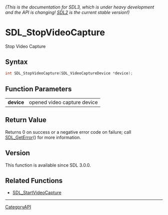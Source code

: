 ###### (This is the documentation for SDL3, which is under heavy development and the API is changing! [SDL2](https://wiki.libsdl.org/SDL2/) is the current stable version!)
# SDL_StopVideoCapture

Stop Video Capture

## Syntax

```c
int SDL_StopVideoCapture(SDL_VideoCaptureDevice *device);

```

## Function Parameters

|                |                             |
| -------------- | --------------------------- |
| **device**     | opened video capture device |

## Return Value

Returns 0 on success or a negative error code on failure; call
[SDL_GetError](SDL_GetError.md)() for more information.

## Version

This function is available since SDL 3.0.0.

## Related Functions

* [SDL_StartVideoCapture](SDL_StartVideoCapture.md)

----
[CategoryAPI](CategoryAPI.md)
